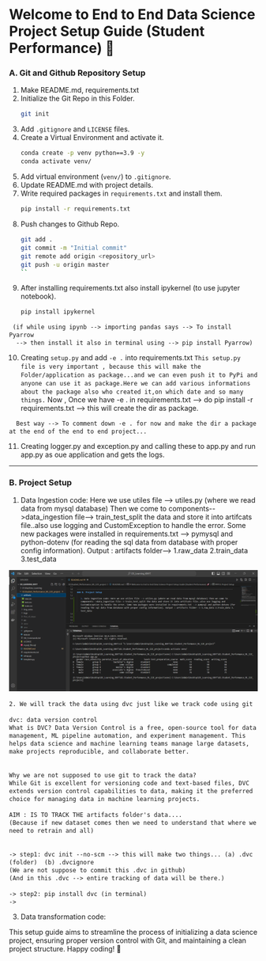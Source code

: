 # Welcome to End to End Data Science Project Setup Guide (Student Performance) 🚀


### A. Git and Github Repository Setup

   1. Make README.md, requirements.txt
   2. Initialize the Git Repo in this Folder. 
        ```bash
        git init 
        ```
   3. Add `.gitignore` and `LICENSE` files.
   4. Create a Virtual Environment and activate it.
        ```bash
        conda create -p venv python==3.9 -y
        conda activate venv/
        ```
   5. Add virtual environment (`venv/`) to `.gitignore`.
   6. Update README.md with project details.
   7. Write required packages in `requirements.txt` and install them.
        ```bash
        pip install -r requirements.txt
        ```
   8. Push changes to Github Repo.
        ```bash
        git add .
        git commit -m "Initial commit"
        git remote add origin <repository_url>
        git push -u origin master
        ``
   9. After installing requirements.txt also install ipykernel (to use jupyter notebook).
       ```bash
       pip install ipykernel
       ```
     (if while using ipynb --> importing pandas says --> To install Pyarrow 
      --> then install it also in terminal using --> pip install Pyarrow)


   
   10. Creating `setup.py` and add `-e .` into requirements.txt
      ```
      This setup.py file is very important , because this will make the Folder/application as package...and we can even push it to PyPi and anyone can use it as package.Here we can add various informations about the package also who created it,on which date and so many things.
      ```
      Now , Once we have -e . in requirements.txt --> do pip install -r requirements.txt --> this will create the dir as package.

      Best way --> To comment down -e . for now and make the dir a package at the end of the end to end project...
       

   11. Creating logger.py and exception.py and calling these to app.py and run app.py as oue application and gets the logs.
       
-----------------------------------------------------------------------------------------------------------------------------
### B. Project Setup

   1. Data Ingestion code: Here we use utiles file --> utiles.py (where we read data from mysql database) Then we come to components-->data_ingestion file--> train_test_split the data and store it into artifcats file..also use logging and CustomException to handle the error. Some new packages were installed in requirements.txt --> pymysql and python-dotenv (for reading the sql data from database with proper config information). Output : artifacts folder--> 1.raw_data 2.train_data 3.test_data

   ![alt text](img_extra/01.DataIngestion_and_traintestsplit.png)


    2. We will track the data using dvc just like we track code using git

    dvc: data version control
    What is DVC? Data Version Control is a free, open-source tool for data management, ML pipeline automation, and experiment management. This helps data science and machine learning teams manage large datasets, make projects reproducible, and collaborate better.


    Why we are not supposed to use git to track the data?
    While Git is excellent for versioning code and text-based files, DVC extends version control capabilities to data, making it the preferred choice for managing data in machine learning projects.
    
    AIM : IS TO TRACK THE artifacts folder's data....
    (Because if new dataset comes then we need to understand that where we need to retrain and all)

  
    -> step1: dvc init --no-scm --> this will make two things... (a) .dvc (folder)  (b) .dvcignore
    (We are not suppose to commit this .dvc in github)
    (And in this .dvc --> entire tracking of data will be there.)
     
    -> step2: pip install dvc (in terminal)
    ->



   3. Data transformation code:

This setup guide aims to streamline the process of initializing a data science project, ensuring proper version control with Git, and maintaining a clean project structure. Happy coding! 🎉